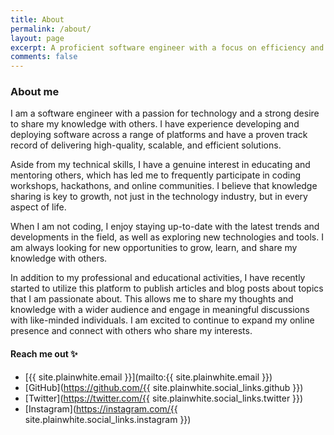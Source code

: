 ```yaml
---
title: About
permalink: /about/
layout: page
excerpt: A proficient software engineer with a focus on efficiency and quality. Motivated to build high-performance software using cutting-edge technologies. Experienced working in remote teams and scaling successful SaaS products. Team player, community manager, mentor, open source contributor, and hacker culture adept.
comments: false
---
```


### About me

I am a software engineer with a passion for technology and a strong desire to share my knowledge with others. I have experience developing and deploying software across a range of platforms and have a proven track record of delivering high-quality, scalable, and efficient solutions.

Aside from my technical skills, I have a genuine interest in educating and mentoring others, which has led me to frequently participate in coding workshops, hackathons, and online communities. I believe that knowledge sharing is key to growth, not just in the technology industry, but in every aspect of life.

When I am not coding, I enjoy staying up-to-date with the latest trends and developments in the field, as well as exploring new technologies and tools. I am always looking for new opportunities to grow, learn, and share my knowledge with others.

In addition to my professional and educational activities, I have recently started to utilize this platform to publish articles and blog posts about topics that I am passionate about. This allows me to share my thoughts and knowledge with a wider audience and engage in meaningful discussions with like-minded individuals. I am excited to continue to expand my online presence and connect with others who share my interests.

#### Reach me out ✨

- [{{ site.plainwhite.email }}](mailto:{{ site.plainwhite.email }})
- [GitHub](https://github.com/{{ site.plainwhite.social_links.github }})
- [Twitter](https://twitter.com/{{ site.plainwhite.social_links.twitter }})
- [Instagram](https://instagram.com/{{ site.plainwhite.social_links.instagram }})
